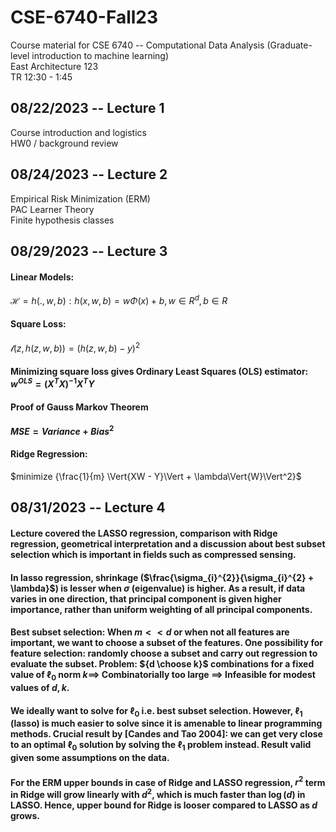 # CSE-6740-Fall23
Course material for CSE 6740 -- Computational Data Analysis (Graduate-level introduction to machine learning)  
East Architecture 123  
TR 12:30 - 1:45  

## 08/22/2023 -- Lecture 1
 Course introduction and logistics  
 HW0 / background review  

## 08/24/2023 -- Lecture 2  
 Empirical Risk Minimization (ERM)  
 PAC Learner Theory  
 Finite hypothesis classes  

## 08/29/2023 -- Lecture 3  
#### Linear Models:  
$\mathscr{H}  = {{h(.,w,b): h(x,w,b) = w\Phi(x) + b, w \in R^d, b \in R}}$  
#### Square Loss:  
$\mathscr{l}(z, h(z,w,b)) = (h(z,w,b) - y)^2$  
#### Minimizing square loss gives **Ordinary Least Squares (OLS)** estimator: $w^{OLS} = (X^TX)^{-1}X^TY$  
#### Proof of Gauss Markov Theorem  
#### $MSE = Variance + Bias^2$  
#### Ridge Regression:  
$minimize {\frac{1}{m} \Vert{XW - Y}\Vert + \lambda\Vert{W}\Vert^2}$

## 08/31/2023 -- Lecture 4
#### Lecture covered the LASSO regression, comparison with Ridge regression, geometrical interpretation and a discussion about best subset selection which is important in fields such as compressed sensing.
#### In lasso regression, shrinkage ($\frac{\sigma_{i}^{2}}{\sigma_{i}^{2} + \lambda}$) is lesser when $\sigma$ (eigenvalue) is higher. As a result, if data varies in one direction, that principal component is given higher importance, rather than uniform weighting of all principal components.
#### Best subset selection: When $m << d$ or when not all features are important, we want to choose a subset of the features. One possibility for feature selection: randomly choose a subset and carry out regression to evaluate the subset. Problem: ${d \choose k}$ combinations for a fixed value of $\ell_0$ norm $k \implies$ Combinatorially too large $\implies$ Infeasible for modest values of $d, k$.
#### We ideally want to solve for $\ell_0$ i.e. best subset selection. However, $\ell_1$ (lasso) is much easier to solve since it is amenable to linear programming methods. Crucial result by [Candes and Tao 2004]: we can get very close to an optimal $\ell_0$ solution by solving the $\ell_1$ problem instead. Result valid given some assumptions on the data.
#### For the ERM upper bounds in case of Ridge and LASSO regression, $r^2$ term in Ridge will grow linearly with $d^2$, which is much faster than $\log(d)$ in LASSO. Hence, upper bound for Ridge is looser compared to LASSO as $d$ grows.



